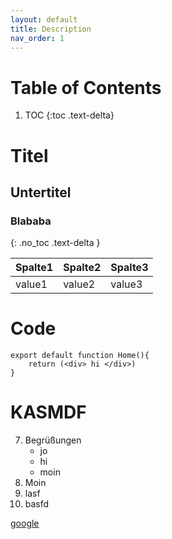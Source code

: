 ```yaml
---
layout: default
title: Description
nav_order: 1
---
```

# Table of Contents
1. TOC
   {:toc .text-delta}

# Titel
## Untertitel
### Blababa
{: .no_toc .text-delta }




|Spalte1|Spalte2|Spalte3|
|---|---|---|
|value1|value2|value3|

# Code
```tsx
export default function Home(){
    return (<div> hi </div>)
}
```
# KASMDF
7. Begrüßungen
   * jo
   - hi
   * moin
1. Moin
1. lasf
1. basfd

[google](http://google.de )
